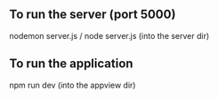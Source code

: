 ## To run the server (port 5000)
nodemon server.js / node server.js
(into the server dir)

## To run the application 
npm run dev
(into the appview dir)
